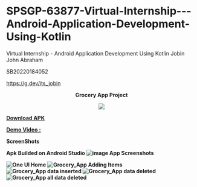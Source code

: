 
# SPSGP-63877-Virtual-Internship---Android-Application-Development-Using-Kotlin
Virtual Internship - Android Application Development Using Kotlin
Jobin John Abraham

SB20220184052

https://g.dev/its_jobin

<p align="center"><b>Grocery App Project</p>

<p align="center"><img src="https://user-images.githubusercontent.com/39452651/192330628-2eca4c30-215b-42a3-9198-e2c1e32cba7f.png"/></p>

[Download APK](https://github.com/smartinternz02/SPSGP-63877-Virtual-Internship---Android-Application-Development-Using-Kotlin/blob/main/Grocery_App.apk)

[Demo Video :](https://drive.google.com/file/d/1j1wkpWueCA3IpDEAfByPDRSIl_vhMjFs/view?usp=sharing) 

ScreenShots 

Apk Builded on Android Studio
![image](https://user-images.githubusercontent.com/39452651/192156536-dfdb5552-f9d6-492f-9680-39a06f61a25c.png)
App Screenshots

![One UI Home](https://user-images.githubusercontent.com/39452651/192328417-ad7671f4-0a09-4c4c-8616-50810fe048fa.jpg)
![Grocery_App Adding Items](https://user-images.githubusercontent.com/39452651/192328426-f51c470e-97a6-45d7-8d3c-8e85c14cda14.jpg)
![Grocery_App  data inserted](https://user-images.githubusercontent.com/39452651/192328433-fe6111e3-f803-4978-b2bc-e322de2032da.jpg)
![Grocery_App data deleted](https://user-images.githubusercontent.com/39452651/192328411-b452e332-dbb2-4787-ba55-0c8eaccde885.jpg)
![Grocery_App all data deleted](https://user-images.githubusercontent.com/39452651/192328429-eab57e89-cd1f-4b9c-ac4b-cd37c2c56697.jpg)

